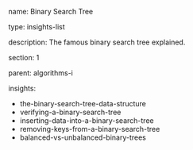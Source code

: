 name: Binary Search Tree 

type: insights-list

description: The famous binary search tree explained.

section: 1

parent: algorithms-i

insights:
   - the-binary-search-tree-data-structure
   - verifying-a-binary-search-tree
   - inserting-data-into-a-binary-search-tree
   - removing-keys-from-a-binary-search-tree
   - balanced-vs-unbalanced-binary-trees
